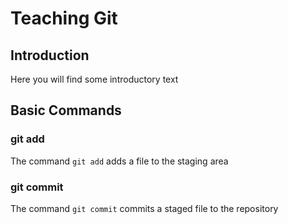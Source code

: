 # Teaching Git

## Introduction

Here you will find some introductory text

## Basic Commands

### git add

The command `git add` adds a file to the staging area

### git commit

The command `git commit` commits a staged file to the repository
